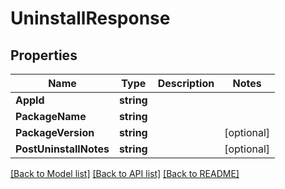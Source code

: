 # UninstallResponse

## Properties
Name | Type | Description | Notes
------------ | ------------- | ------------- | -------------
**AppId** | **string** |  | 
**PackageName** | **string** |  | 
**PackageVersion** | **string** |  | [optional] 
**PostUninstallNotes** | **string** |  | [optional] 

[[Back to Model list]](../README.md#documentation-for-models) [[Back to API list]](../README.md#documentation-for-api-endpoints) [[Back to README]](../README.md)


